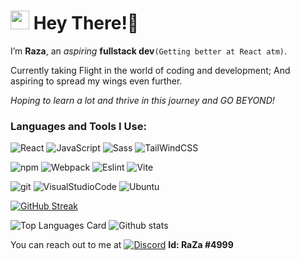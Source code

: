 <h1><img src="https://emojis.slackmojis.com/emojis/images/1531849430/4246/blob-sunglasses.gif?1531849430" width="30"/> Hey There!👋 </h1>

I’m **Raza**, an *aspiring* **fullstack dev**`(Getting better at React atm)`.

Currently taking Flight in the world of coding and development; And aspiring to spread my wings even further. 

*Hoping to learn a lot and thrive in this journey and GO BEYOND!*


<!---
RazaNaqsh/RazaNaqsh is a ✨ special ✨ repository because its `README.md` (this file) appears on your GitHub profile.
You can click the Preview link to take a look at your changes.
--->

<h3>Languages and Tools I Use:</h3>
<p>  <img alt="React" src="https://img.shields.io/badge/-React-%2320232a?style=flat-square&logo=react&logoColor=2361DAFB" />
  <img alt="JavaScript" src="https://img.shields.io/badge/-JavaScript-%23323330?style=flat-square&logo=javascript&logoColor=%23F7DF1E" />
   <img alt="Sass" src="https://img.shields.io/badge/-Sass-CC6699?style=flat-square&logo=sass&logoColor=white" />
    <img alt="TailWindCSS" src="https://img.shields.io/badge/-tailwindcss-%2338B2AC?style=flat-square&logo=tailwind-css&logoColor=white" />
    </p>
  <p>
   <img alt="npm" src="https://img.shields.io/badge/-NPM-CB3837?style=flat-square&logo=npm&logoColor=white" />
  <img alt="Webpack" src="https://img.shields.io/badge/-Webpack-8DD6F9?style=flat-square&logo=webpack&logoColor=white" />
    <img alt="Eslint" src="https://img.shields.io/badge/-eslint-4B3263?style=flat-square&logo=eslint&logoColor=white" /> 
   <img alt="Vite" src="https://img.shields.io/badge/-Vite-%23646CFF?style=flat-square&logo=vite&logoColor=white" />
   </p>
   <p>
   <img alt="git" src="https://img.shields.io/badge/-Git-F05032?style=flat-square&logo=git&logoColor=white" />
   <img alt="VisualStudioCode" src="https://img.shields.io/badge/-VisualStudioCode-0078d7?style=flat-square&logo=visual-studio-code&logoColor=white" />
  <img alt="Ubuntu" src="https://img.shields.io/badge/-Ubuntu-E95420?style=flat-square&logo=ubuntu&logoColor=white" />
</p>

[![GitHub Streak](https://github-readme-streak-stats.herokuapp.com/?user=RazaNaqsh&theme=react)](https://git.io/streak-stats)


![Top Languages Card](https://github-readme-stats.vercel.app/api/top-langs/?username=RazaNaqsh&theme=react)
![Github stats](https://github-readme-stats.vercel.app/api?username=RazaNaqsh&theme=react&show_icons=true&count_private=true)



You can reach out to me at  <a href="#"><img alt="Discord" src="https://img.shields.io/badge/-Discord-5865F2.svg?logo=discord&logoColor=white"></a> **Id: RaZa #4999**
